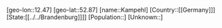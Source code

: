 ﻿---
location: [52.87,12.47]
type: City
tags:
- geo/City


SpocWebEntityId: 31285
isDeleted: false
confidential: public

---
[geo-lon::12.47]
[geo-lat::52.87]
[name::Kampehl]
[Country::[[Germany]]]
[State:[[../../Brandenburg]]]]
[Population::]
[Unknown::]

